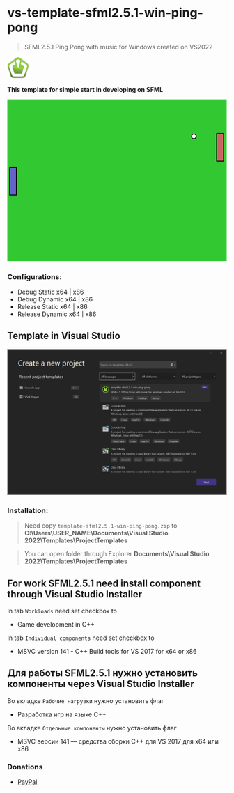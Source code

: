 # vs-template-sfml2.5.1-win-ping-pong

> SFML2.5.1 Ping Pong with music for Windows created on VS2022

 <img src="docs/SFML_LOGO.png" width="50" height="50">

**This template for simple start in developing on SFML** 

![](docs/PingPongExample.png "")

### Configurations:
- Debug Static x64 | x86
- Debug Dynamic x64 | x86
- Release Static x64 | x86
- Release Dynamic x64 | x86

## Template in Visual Studio
![](docs/PreviewImage.png "")

### Installation:
> Need copy `template-sfml2.5.1-win-ping-pong.zip` to 
> **C:\Users\USER_NAME\Documents\Visual Studio 2022\Templates\ProjectTemplates**

> You can open folder through Explorer **Documents\Visual Studio 2022\Templates\ProjectTemplates**

## For work SFML2.5.1 need install component through Visual Studio Installer

In tab `Workloads` need set checkbox to
- Game development in C++

In tab `Individual components` need set checkbox to
- MSVC version 141 - C++ Build tools for VS 2017 for x64 or x86

## Для работы SFML2.5.1 нужно установить компоненты через Visual Studio Installer

Во вкладке `Рабочие нагрузки` нужно установить флаг
- Разработка игр на языке C++

Во вкладке `Отдельные компоненты` нужно установить флаг
- MSVC версии 141 — средства сборки C++ для VS 2017 для x64 или x86


### Donations
* [PayPal](https://www.paypal.com/paypalme/dmitriy3342)
